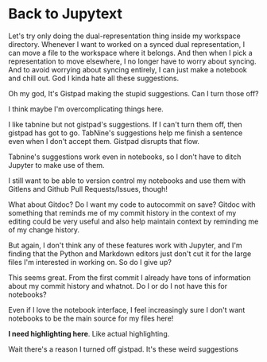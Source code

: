 # Back to Jupytext
Let's try only doing the dual-representation thing inside my workspace directory. Whenever I want to worked on a synced dual representation, I can move a file to the workspace where it belongs. And then when I pick a representation to move elsewhere, I no longer have to worry about syncing. And to avoid worrying about syncing entirely, I can just make a notebook and chill out. God I kinda hate all these suggestions.

Oh my god, It's Gistpad making the stupid suggestions. Can I turn those off?

I think maybe I'm overcomplicating things here.

I like tabnine but not gistpad's suggestions. If I can't turn them off, then gistpad has got to go. TabNine's suggestions help me finish a sentence even when I don't accept them. Gistpad disrupts that flow.

Tabnine's suggestions work even in notebooks, so I don't have to ditch Jupyter to make use of them.

I still want to be able to version control my notebooks and use them with Gitlens and Github Pull Requests/Issues, though!

What about Gitdoc? Do I want my code to autocommit on save? Gitdoc with something that reminds me of my commit history in the context of my editing could be very useful and also help maintain context by reminding me of my change history. 

But again, I don't think any of these features work with Jupyter, and I'm finding that the Python and Markdown editors just don't cut it for the large files I'm interested in working on. So do I give up?

This seems great. From the first commit I already have tons of information about my commit history and whatnot. Do I or do I not have this for notebooks?

Even if I love the notebook interface, I feel increasingly sure I don't want notebooks to be the main source for my files here!

**I need highlighting here**. Like actual highlighting.

Wait there's a reason I turned off gistpad. It's these weird suggestions 